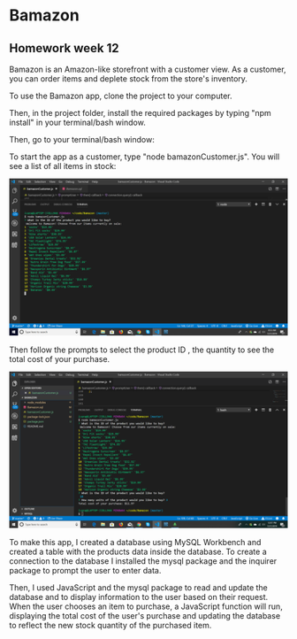 # Bamazon
## Homework week 12 

Bamazon is an Amazon-like storefront with a customer view. As a customer, you can order items and deplete stock from the store's inventory. 

To use the Bamazon app, clone the project to your computer.

Then, in the project folder, install the required packages by typing "npm install" in your terminal/bash window.

Then, go to your terminal/bash window:

To start the app as a customer, type "node bamazonCustomer.js". You will see a list of all items in stock:

![Screenshot ](/images/screenshot.png)

Then follow the prompts to select the product ID , the quantity to see the total cost of your purchase.

![Screenshot 1](/images/screenshot(1).png)


To make this app, I created a database using MySQL Workbench and created a table with the products data inside the database. 
To create a connection to the database I installed the mysql package and the inquirer package to prompt the user to enter data.

Then, I used JavaScript and the mysql package to read and update the database and to display information to the user based on their request. When the user chooses an item to purchase, a JavaScript function will run, displaying the total cost of the user's purchase and updating the database to reflect the new stock quantity of the purchased item.


